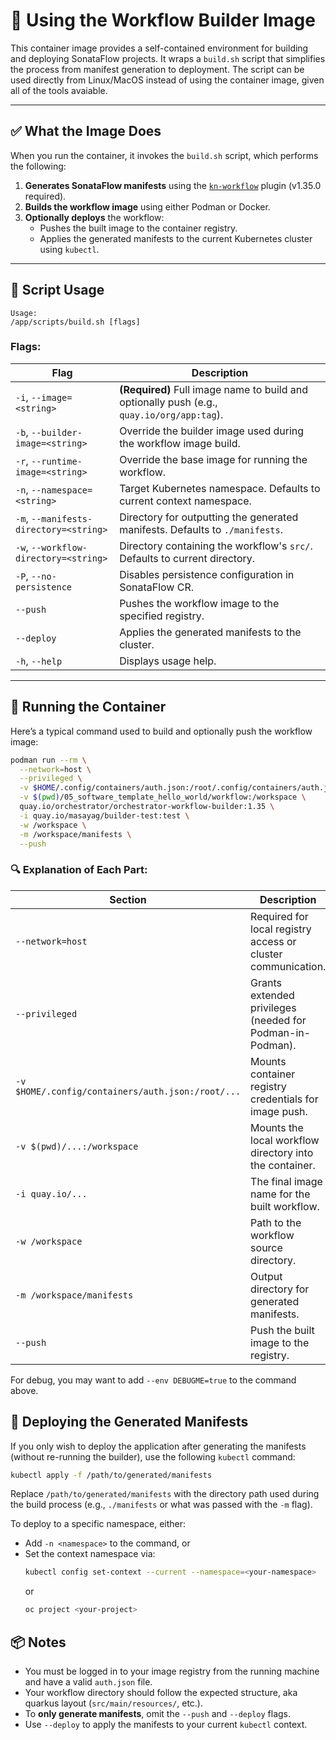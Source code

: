 # 🧰 Using the Workflow Builder Image

This container image provides a self-contained environment for building and deploying SonataFlow projects. It wraps a `build.sh` script that simplifies the process from manifest generation to deployment.
The script can be used directly from Linux/MacOS instead of using the container image, given all of the tools avaiable.

---

## ✅ What the Image Does

When you run the container, it invokes the `build.sh` script, which performs the following:

1. **Generates SonataFlow manifests** using the [`kn-workflow`](https://github.com/kiegroup/kogito-tooling) plugin (v1.35.0 required).
2. **Builds the workflow image** using either Podman or Docker.
3. **Optionally deploys** the workflow:
   - Pushes the built image to the container registry.
   - Applies the generated manifests to the current Kubernetes cluster using `kubectl`.

---

## 📌 Script Usage

```text
Usage:
/app/scripts/build.sh [flags]
```

### Flags:

| Flag | Description |
|------|-------------|
| `-i`, `--image=<string>` | **(Required)** Full image name to build and optionally push (e.g., `quay.io/org/app:tag`). |
| `-b`, `--builder-image=<string>` | Override the builder image used during the workflow image build. |
| `-r`, `--runtime-image=<string>` | Override the base image for running the workflow. |
| `-n`, `--namespace=<string>` | Target Kubernetes namespace. Defaults to current context namespace. |
| `-m`, `--manifests-directory=<string>` | Directory for outputting the generated manifests. Defaults to `./manifests`. |
| `-w`, `--workflow-directory=<string>` | Directory containing the workflow's `src/`. Defaults to current directory. |
| `-P`, `--no-persistence` | Disables persistence configuration in SonataFlow CR. |
| `--push` | Pushes the workflow image to the specified registry. |
| `--deploy` | Applies the generated manifests to the cluster. |
| `-h`, `--help` | Displays usage help. |

---

## 🚀 Running the Container

Here’s a typical command used to build and optionally push the workflow image:

```bash
podman run --rm \
  --network=host \
  --privileged \
  -v $HOME/.config/containers/auth.json:/root/.config/containers/auth.json:ro \
  -v $(pwd)/05_software_template_hello_world/workflow:/workspace \
  quay.io/orchestrator/orchestrator-workflow-builder:1.35 \
  -i quay.io/masayag/builder-test:test \
  -w /workspace \
  -m /workspace/manifests \
  --push
```

### 🔍 Explanation of Each Part:

| Section | Description |
|--------|-------------|
| `--network=host` | Required for local registry access or cluster communication. |
| `--privileged` | Grants extended privileges (needed for Podman-in-Podman). |
| `-v $HOME/.config/containers/auth.json:/root/...` | Mounts container registry credentials for image push. |
| `-v $(pwd)/...:/workspace` | Mounts the local workflow directory into the container. |
| `-i quay.io/...` | The final image name for the built workflow. |
| `-w /workspace` | Path to the workflow source directory. |
| `-m /workspace/manifests` | Output directory for generated manifests. |
| `--push` | Push the built image to the registry. |

For debug, you may want to add `--env DEBUGME=true` to the command above.

## 🚀 Deploying the Generated Manifests

If you only wish to deploy the application after generating the manifests (without re-running the builder), use the following `kubectl` command:

```bash
kubectl apply -f /path/to/generated/manifests
```

Replace `/path/to/generated/manifests` with the directory path used during the build process (e.g., `./manifests` or what was passed with the `-m` flag).

To deploy to a specific namespace, either:

- Add `-n <namespace>` to the command, or  
- Set the context namespace via:  
  ```bash
  kubectl config set-context --current --namespace=<your-namespace>
  ```
  or
  ```bash
  oc project <your-project>
  ```
  

## 📦 Notes

- You must be logged in to your image registry from the running machine and have a valid `auth.json` file.
- Your workflow directory should follow the expected structure, aka quarkus layout (`src/main/resources/`, etc.).
- To **only generate manifests**, omit the `--push` and `--deploy` flags.
- Use `--deploy` to apply the manifests to your current `kubectl` context.
